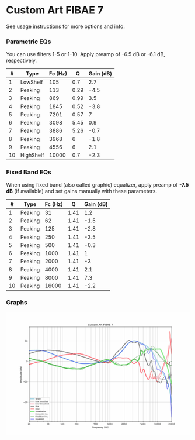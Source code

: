 # Custom Art FIBAE 7
See [usage instructions](https://github.com/jaakkopasanen/AutoEq#usage) for more options and info.

### Parametric EQs
You can use filters 1-5 or 1-10. Apply preamp of -6.5 dB or -6.1 dB, respectively.

|   # | Type      |   Fc (Hz) |    Q |   Gain (dB) |
|-----|-----------|-----------|------|-------------|
|   1 | LowShelf  |       105 | 0.7  |         2.7 |
|   2 | Peaking   |       113 | 0.29 |        -4.5 |
|   3 | Peaking   |       869 | 0.99 |         3.5 |
|   4 | Peaking   |      1845 | 0.52 |        -3.8 |
|   5 | Peaking   |      7201 | 0.57 |         7   |
|   6 | Peaking   |      3098 | 5.45 |         0.9 |
|   7 | Peaking   |      3886 | 5.26 |        -0.7 |
|   8 | Peaking   |      3968 | 6    |        -1.8 |
|   9 | Peaking   |      4556 | 6    |         2.1 |
|  10 | HighShelf |     10000 | 0.7  |        -2.3 |

### Fixed Band EQs
When using fixed band (also called graphic) equalizer, apply preamp of **-7.5 dB** (if available) and set gains manually with these parameters.

|   # | Type    |   Fc (Hz) |    Q |   Gain (dB) |
|-----|---------|-----------|------|-------------|
|   1 | Peaking |        31 | 1.41 |         1.2 |
|   2 | Peaking |        62 | 1.41 |        -1.5 |
|   3 | Peaking |       125 | 1.41 |        -2.8 |
|   4 | Peaking |       250 | 1.41 |        -3.5 |
|   5 | Peaking |       500 | 1.41 |        -0.3 |
|   6 | Peaking |      1000 | 1.41 |         1   |
|   7 | Peaking |      2000 | 1.41 |        -3   |
|   8 | Peaking |      4000 | 1.41 |         2.1 |
|   9 | Peaking |      8000 | 1.41 |         7.3 |
|  10 | Peaking |     16000 | 1.41 |        -2.2 |

### Graphs
![](./Custom%20Art%20FIBAE%207.png)
